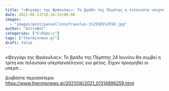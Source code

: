 ```yaml
---
title: "«Φεγγάρι της Φράουλας»: Το βράδυ της Πέμπτης η τελευταία υπερπανσέληνος του 2021!"
date: 2021-06-23T18:18:12+00:00
images:
  - "images/post/pansellinosfraoulas-1%255B1%255D.jpg"
author: "AstroBot"
categories: ["Ειδήσεις"]
tags: ["thermisnews.gr"]
draft: false
---
```


«Φεγγάρι της Φράουλας»: Το βράδυ της Πέμπτης 24 Ιουνίου θα συμβεί η τρίτη και τελευταία υπερπανσέληνος για φέτος. Είχαν προηγηθεί οι υπερπ...

Διαβάστε περισσότερα: https://www.thermisnews.gr/2021/06/2021_01314896259.html
